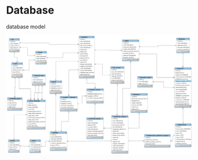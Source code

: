 # Database
database model

![database model](https://github.com/sportgift/Database/blob/master/sportg_model_db.png)
